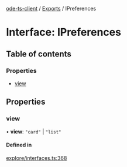 [ode-ts-client](../README.md) / [Exports](../modules.md) / IPreferences

# Interface: IPreferences

## Table of contents

### Properties

- [view](ipreferences.md#view)

## Properties

### view

• **view**: ``"card"`` \| ``"list"``

#### Defined in

[explore/interfaces.ts:368](https://github.com/opendigitaleducation/infrontexplore/blob/9b53f59/src/ts/explore/interfaces.ts#L368)
